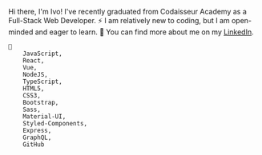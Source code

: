 

Hi there, I'm Ivo! I've recently graduated from Codaisseur Academy as a Full-Stack Web Developer. 
⚡ I am relatively new to coding, but I am open-minded and eager to learn. 
🔭 You can find more about me on my [LinkedIn](https://www.linkedin.com/in/ivaylo-ivo-yankov/).

    🌱 
        JavaScript, 
        React,
        Vue,
        NodeJS,
        TypeScript,
        HTML5, 
        CSS3, 
        Bootstrap,
        Sass,
        Material-UI, 
        Styled-Components,
        Express, 
        GraphQL, 
        GitHub 
    
<!--
**mayallzObject/mayallzObject** is a ✨ _special_ ✨ repository because its `README.md` (this file) appears on your GitHub profile.


point_left Always happy to hear from you via email as well!

Here are some ideas to get you started:

- 🔭 I’m currently working on ...
- 🌱 I’m currently learning ...
- 👯 I’m looking to collaborate on ...
- 🤔 I’m looking for help with ...
- 💬 Ask me about ...
- 📫 How to reach me: ...
- 😄 Pronouns: ...
- ⚡ Fun fact: ...
-->

